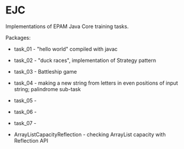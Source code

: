 # EJC
Implementations of EPAM Java Core training tasks.

Packages:
* task_01 - "hello world" compiled with javac

* task_02 - "duck races", implementation of Strategy pattern

* task_03 - Battleship game

* task_04 - making a new string from letters in even positions of input string; palindrome sub-task

* task_05 - 

* task_06 - 

* task_07 - 

* ArrayListCapacityReflection - checking ArrayList capacity with Reflection API

